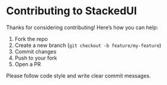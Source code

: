 # Contributing to StackedUI

Thanks for considering contributing! Here’s how you can help:

1. Fork the repo
2. Create a new branch (`git checkout -b feature/my-feature`)
3. Commit changes
4. Push to your fork
5. Open a PR

Please follow code style and write clear commit messages.